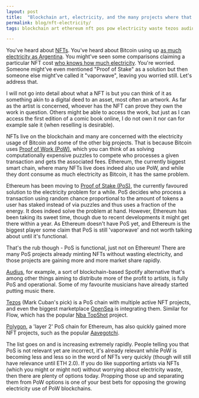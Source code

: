 ```yaml
---
layout: post
title:  "Blockchain art, electricity, and the many projects where that's no longer an issue"
permalink: blog/nft-electricity/
tags: blockchain art ethereum nft pos pow electricity waste tezos audius tokens

---
```


You've heard about [NFTs](https://en.wikipedia.org/wiki/Non-fungible_token). You've heard about Bitcoin using up [as much electricity as Argentina](https://www.bbc.com/news/technology-56012952). You might've seen some comparisons claiming a particular NFT cost [who knows how much electricity](http://cryptoart.wtf/). You're worried. Someone might've even mentioned "Proof of Stake" as a solution but then someone else might've called it "vaporwave", leaving you worried still. Let's address that.


I will not go into detail about what a NFT is but you can think of it as something akin to a digital deed to an asset, most often an artwork. As far as the artist is concerned, whoever has the NFT can prove they own the work in question. Others might be able to access the work, but just as I can access the first edition of a comic book online, I do not own it nor can for example sale it (when reselling is desirable).

NFTs live on the blockchain and many are concerned with the electricity usage of Bitcoin and some of the other big projects. That is because Bitcoin uses [Proof of Work (PoW)](https://en.wikipedia.org/wiki/Proof_of_work), which you can think of as solving computationally expensive puzzles to compete who processes a given transaction and gets the associated fees. Ethereum, the currently biggest smart chain, where many NFTs live does indeed also use PoW, and while they dont consume as much electricity as Bitcoin, it has the same problem. 

Ethereum has been moving to [Proof of Stake (PoS)](https://en.wikipedia.org/wiki/Proof_of_stake), the currently favoured solution to the electricity problem for a while. PoS decides who process a transaction using random chance proportional to the amount of tokens a user has staked instead of via puzzles and thus uses a fraction of the energy. It does indeed solve the problem at hand. However, Ethereum has been taking its sweet time, though due to recent developments it might get there within a year. As Ethereum doesn't have PoS yet, and Ethereum is the biggest player some claim that PoS is still 'vaporwave' and not worth talking about until it's functional.

That's the rub though - PoS is functional, just not on Ethereum! There are many PoS projects already minting NFTs without wasting electricity, and those projects are gaining more and more market share rapidly. 

[Audius](https://audius.co/), for example, a sort of blockchain-based Spotify alternative that's among other things aiming to distribute more of the profit to artists, is fully PoS and operational. Some of my favourite musicians have already started putting music there.

[Tezos](https://tezos.com/) (Mark Cuban's pick) is a PoS chain with multiple active NFT projects, and even the biggest marketplace [OpenSea](https://opensea.io/) is integrating them. Similar for Flow, which has the popular [Nba TopShot](https://www.nbatopshot.com/) project.

[Polygon](https://matic.network/), a 'layer 2' PoS chain for Ethereum, has also quickly gained more NFT projects, such as the popular [Aavegotchi](https://www.nbatopshot.com/).

The list goes on and is increasing extremely rapidly. People telling you that PoS is not relevant yet are incorrect, it's already relevant while PoW is becoming less and less so in the word of NFTs very quickly (though will still have relevance until ETH 2.0). If you do like supporting artists via NFTs (which you might or might not) without worrying about electricity waste, then there are plenty of options today. Propping those up and separating them from PoW options is one of your best bets for opposing the growing electricity use of PoW blockchains.
